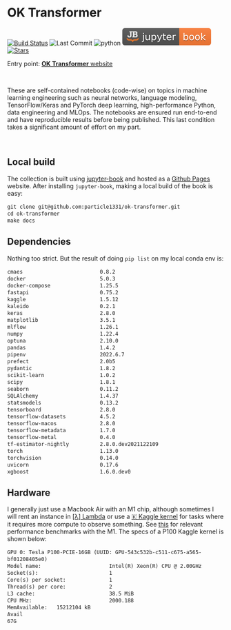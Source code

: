 # OK Transformer

[![Build Status](https://img.shields.io/endpoint.svg?url=https%3A%2F%2Factions-badge.atrox.dev%2Fparticle1331%2Fok-transformer%2Fbadge%3Fref%3Dmaster&label=build&logo=none)](https://actions-badge.atrox.dev/particle1331/ok-transformer/goto?ref=master)
![Last Commit](https://img.shields.io/github/last-commit/particle1331/ok-transformer/master)
![python](https://img.shields.io/github/pipenv/locked/python-version/particle1331/ok-transformer)
![jupyter-book](https://github.com/executablebooks/jupyter-book/raw/master/docs/images/badge.svg)
[![Stars](https://img.shields.io/github/stars/particle1331/ok-transformer?style=social)](https://github.com/particle1331/ok-transformer) 

Entry point: [**OK Transformer** website](https://particle1331.github.io/ok-transformer/intro.html)

<br>

These are self-contained notebooks (code-wise) on topics in machine learning engineering such as neural networks, language modeling, TensorFlow/Keras and PyTorch deep learning, high-performance Python, data engineering and MLOps. The notebooks are ensured run end-to-end and have reproducible results before being published. This last condition takes a significant amount of effort on my part.

<br>

## Local build

The collection is built using [jupyter-book](https://github.com/executablebooks/jupyter-book) and hosted as a [Github Pages](https://jupyterbook.org/en/stable/publish/gh-pages.html) website. After installing `jupyter-book`, making a local build of the book is easy:

```
git clone git@github.com:particle1331/ok-transformer.git
cd ok-transformer
make docs
```

## Dependencies

Nothing too strict. But the result of doing `pip list` on my local conda env is:

```text
cmaes                         0.8.2
docker                        5.0.3
docker-compose                1.25.5
fastapi                       0.75.2
kaggle                        1.5.12
kaleido                       0.2.1
keras                         2.8.0
matplotlib                    3.5.1
mlflow                        1.26.1
numpy                         1.22.4
optuna                        2.10.0
pandas                        1.4.2
pipenv                        2022.6.7
prefect                       2.0b5
pydantic                      1.8.2
scikit-learn                  1.0.2
scipy                         1.8.1
seaborn                       0.11.2
SQLAlchemy                    1.4.37
statsmodels                   0.13.2
tensorboard                   2.8.0
tensorflow-datasets           4.5.2
tensorflow-macos              2.8.0
tensorflow-metadata           1.7.0
tensorflow-metal              0.4.0
tf-estimator-nightly          2.8.0.dev2021122109
torch                         1.13.0
torchvision                   0.14.0
uvicorn                       0.17.6
xgboost                       1.6.0.dev0
```

## Hardware

I generally just use a Macbook Air with an M1 chip, although sometimes I will rent an instance in [[λ] Lambda](cloud.lambdalabs.com) or use a [🇰 Kaggle kernel](https://www.kaggle.com/code) for tasks where it requires more compute to observe something. See [this](https://github.com/particle1331/M1-tensorflow-benchmark#mlp-benchmark) for relevant performance benchmarks with the M1. The specs of a P100 Kaggle kernel is shown below:

```
GPU 0: Tesla P100-PCIE-16GB (UUID: GPU-543c532b-c511-c675-a565-bf01208405e0)
Model name:                      Intel(R) Xeon(R) CPU @ 2.00GHz
Socket(s):                       1
Core(s) per socket:              1
Thread(s) per core:              2
L3 cache:                        38.5 MiB
CPU MHz:                         2000.188
MemAvailable:   15212104 kB
Avail
67G
```